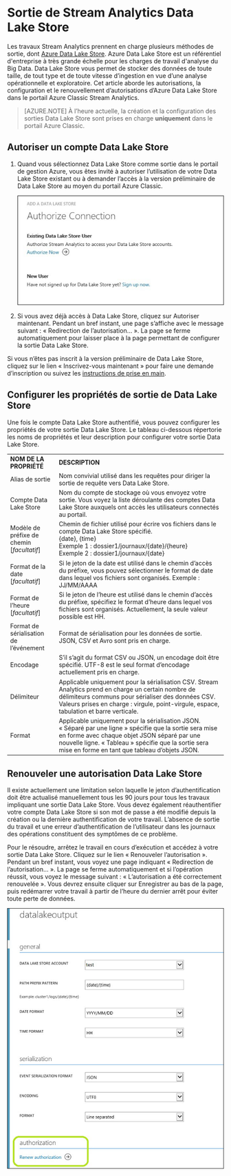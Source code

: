 <properties
	pageTitle="Sortie de Stream Analytics Data Lake Store| Microsoft Azure"
	description="Configuration de l’authentification et de l’autorisation d’Azure Data Lake Store dans un travail Stream Analytics"
	keywords=""
	services="stream-analytics"
	documentationCenter=""
	authors="jeffstokes72"
	manager="paulettm"
	editor="cgronlun"
/>

<tags
	ms.service="stream-analytics"
	ms.devlang="na"
	ms.topic="article"
	ms.tgt_pltfrm="na"
	ms.workload="big-data"
	ms.date="07/27/2016"
	ms.author="jeffstok"
/>

# Sortie de Stream Analytics Data Lake Store

Les travaux Stream Analytics prennent en charge plusieurs méthodes de sortie, dont [Azure Data Lake Store](https://azure.microsoft.com/services/data-lake-store/). Azure Data Lake Store est un référentiel d'entreprise à très grande échelle pour les charges de travail d'analyse du Big Data. Data Lake Store vous permet de stocker des données de toute taille, de tout type et de toute vitesse d’ingestion en vue d’une analyse opérationnelle et exploratoire. Cet article aborde les autorisations, la configuration et le renouvellement d’autorisations d’Azure Data Lake Store dans le portail Azure Classic Stream Analytics.

> [AZURE.NOTE] À l’heure actuelle, la création et la configuration des sorties Data Lake Store sont prises en charge **uniquement** dans le portail Azure Classic.

## Autoriser un compte Data Lake Store

1.  Quand vous sélectionnez Data Lake Store comme sortie dans le portail de gestion Azure, vous êtes invité à autoriser l’utilisation de votre Data Lake Store existant ou à demander l’accès à la version préliminaire de Data Lake Store au moyen du portail Azure Classic.

    ![](media/stream-analytics-data-lake-output/stream-analytics-data-lake-output-authorization.jpg)

2.  Si vous avez déjà accès à Data Lake Store, cliquez sur Autoriser maintenant. Pendant un bref instant, une page s’affiche avec le message suivant : « Redirection de l’autorisation... ». La page se ferme automatiquement pour laisser place à la page permettant de configurer la sortie Data Lake Store.

Si vous n’êtes pas inscrit à la version préliminaire de Data Lake Store, cliquez sur le lien « Inscrivez-vous maintenant » pour faire une demande d’inscription ou suivez les [instructions de prise en main](../data-lake-store/data-lake-store-get-started-portal.md).

## Configurer les propriétés de sortie de Data Lake Store

Une fois le compte Data Lake Store authentifié, vous pouvez configurer les propriétés de votre sortie Data Lake Store. Le tableau ci-dessous répertorie les noms de propriétés et leur description pour configurer votre sortie Data Lake Store.

<table>
<tbody>
<tr>
<td><B>NOM DE LA PROPRIÉTÉ</B></td>
<td><B>DESCRIPTION</B></td>
</tr>
<tr>
<td>Alias de sortie</td>
<td>Nom convivial utilisé dans les requêtes pour diriger la sortie de requête vers Data Lake Store.</td>
</tr>
<tr>
<td>Compte Data Lake Store</td>
<td>Nom du compte de stockage où vous envoyez votre sortie. Vous voyez la liste déroulante des comptes Data Lake Store auxquels ont accès les utilisateurs connectés au portail.</td>
</tr>
<tr>
<td>Modèle de préfixe de chemin [<I>facultatif</I>]</td>
<td>Chemin de fichier utilisé pour écrire vos fichiers dans le compte Data Lake Store spécifié. <BR>{date}, {time}<BR>Exemple 1 : dossier1/journaux/{date}/{heure}<BR>Exemple 2 : dossier1/journaux/{date}</td>
</tr>
<tr>
<td>Format de la date [<I>facultatif</I>]</td>
<td>Si le jeton de la date est utilisé dans le chemin d’accès du préfixe, vous pouvez sélectionner le format de date dans lequel vos fichiers sont organisés. Exemple&#160;: JJ/MM/AAAA</td>
</tr>
<tr>
<td>Format de l’heure [<I>facultatif</I>]</td>
<td>Si le jeton de l’heure est utilisé dans le chemin d’accès du préfixe, spécifiez le format d’heure dans lequel vos fichiers sont organisés. Actuellement, la seule valeur possible est&#160;HH.</td>
</tr>
<tr>
<td>Format de sérialisation de l’événement</td>
<td>Format de sérialisation pour les données de sortie. JSON, CSV et Avro sont pris en charge.</td>
</tr>
<tr>
<td>Encodage</td>
<td>S’il s’agit du format CSV ou JSON, un encodage doit être spécifié. UTF-8 est le seul format d’encodage actuellement pris en charge.</td>
</tr>
<tr>
<td>Délimiteur</td>
<td>Applicable uniquement pour la sérialisation CSV. Stream Analytics prend en charge un certain nombre de délimiteurs communs pour sérialiser des données CSV. Valeurs prises en charge&#160;: virgule, point-virgule, espace, tabulation et barre verticale.</td>
</tr>
<tr>
<td>Format</td>
<td>Applicable uniquement pour la sérialisation JSON. «&#160;Séparé par une ligne&#160;» spécifie que la sortie sera mise en forme avec chaque objet JSON séparé par une nouvelle ligne. «&#160;Tableau&#160;» spécifie que la sortie sera mise en forme en tant que tableau d’objets JSON.</td>
</tr>
</tbody>
</table>

## Renouveler une autorisation Data Lake Store

Il existe actuellement une limitation selon laquelle le jeton d’authentification doit être actualisé manuellement tous les 90 jours pour tous les travaux impliquant une sortie Data Lake Store. Vous devez également réauthentifier votre compte Data Lake Store si son mot de passe a été modifié depuis la création ou la dernière authentification de votre travail. L’absence de sortie du travail et une erreur d’authentification de l’utilisateur dans les journaux des opérations constituent des symptômes de ce problème.

Pour le résoudre, arrêtez le travail en cours d’exécution et accédez à votre sortie Data Lake Store. Cliquez sur le lien « Renouveler l’autorisation ». Pendant un bref instant, vous voyez une page indiquant « Redirection de l’autorisation... ». La page se ferme automatiquement et si l’opération réussit, vous voyez le message suivant : « L’autorisation a été correctement renouvelée ». Vous devrez ensuite cliquer sur Enregistrer au bas de la page, puis redémarrer votre travail à partir de l’heure du dernier arrêt pour éviter toute perte de données.

![](media/stream-analytics-data-lake-output/stream-analytics-data-lake-output-renew-authorization.jpg)

<!---HONumber=AcomDC_0727_2016-->